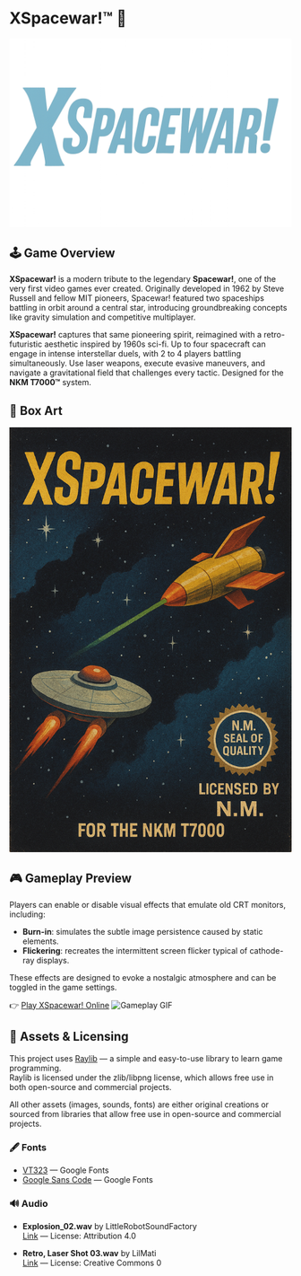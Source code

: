 # XSpacewar!™ 🚀
![Title](assets/logo.png)


## 🕹️ Game Overview
**XSpacewar!** is a modern tribute to the legendary **Spacewar!**, one of the very first video games ever created. Originally developed in 1962 by Steve Russell and fellow MIT pioneers, Spacewar! featured two spaceships battling in orbit around a central star, introducing groundbreaking concepts like gravity simulation and competitive multiplayer.

**XSpacewar!** captures that same pioneering spirit, reimagined with a retro-futuristic aesthetic inspired by 1960s sci-fi. Up to four spacecraft can engage in intense interstellar duels, with 2 to 4 players battling simultaneously. Use laser weapons, execute evasive maneuvers, and navigate a gravitational field that challenges every tactic. Designed for the **NKM T7000™** system.


## 🎨 Box Art
![Box Art](assets/box.png)


## 🎮 Gameplay Preview

Players can enable or disable visual effects that emulate old CRT monitors, including:

- **Burn-in**: simulates the subtle image persistence caused by static elements.
- **Flickering**: recreates the intermittent screen flicker typical of cathode-ray displays.

These effects are designed to evoke a nostalgic atmosphere and can be toggled in the game settings.

👉 [Play XSpacewar! Online]()
![Gameplay GIF](assets/gameplay.gif)  


## 📁 Assets & Licensing

This project uses [Raylib](https://www.raylib.com/) — a simple and easy-to-use library to learn game programming.  
Raylib is licensed under the zlib/libpng license, which allows free use in both open-source and commercial projects.

All other assets (images, sounds, fonts) are either original creations or sourced from libraries that allow free use in open-source and commercial projects.

### 🖋️ Fonts
- [VT323](https://fonts.google.com/specimen/VT323?query=vt323) — Google Fonts  
- [Google Sans Code](https://fonts.google.com/specimen/Google+Sans+Code?query=sans+code) — Google Fonts  

### 🔊 Audio
- **Explosion_02.wav** by LittleRobotSoundFactory  
  [Link](https://freesound.org/s/270306/) — License: Attribution 4.0  

- **Retro, Laser Shot 03.wav** by LilMati  
  [Link](https://freesound.org/s/414885/) — License: Creative Commons 0